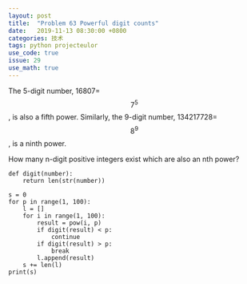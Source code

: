 ```yaml
---
layout: post
title:  "Problem 63 Powerful digit counts"
date:   2019-11-13 08:30:00 +0800
categories: 技术
tags: python projecteulor
use_code: true
issue: 29
use_math: true
---
```

The 5-digit number, 16807=$$7^5$$, is also a fifth power. Similarly, the 9-digit number, 134217728=$$8^9$$, is a ninth power.

How many n-digit positive integers exist which are also an nth power?

<!--more-->

    def digit(number):
        return len(str(number))

    s = 0
    for p in range(1, 100):
        l = []
        for i in range(1, 100):
            result = pow(i, p)
            if digit(result) < p:
                continue
            if digit(result) > p:
                break
            l.append(result)
        s += len(l)
    print(s)
